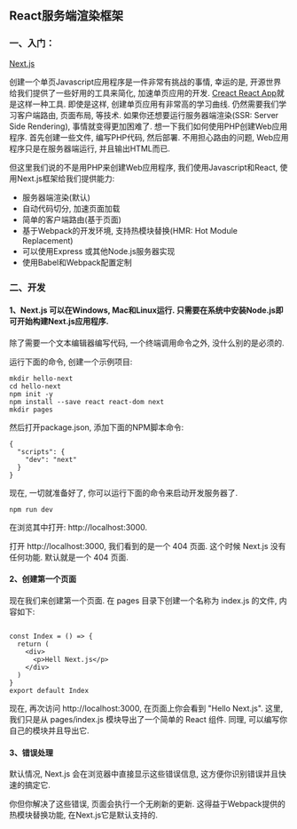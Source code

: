 ## React服务端渲染框架

### 一、入门：

[Next.js](https://github.com/zeit/next.js)

  创建一个单页Javascript应用程序是一件非常有挑战的事情, 幸运的是, 开源世界给我们提供了一些好用的工具来简化, 加速单页应用的开发.
[Creact React App](https://github.com/facebook/create-react-app)就是这样一种工具.
  即使是这样, 创建单页应用有非常高的学习曲线. 仍然需要我们学习客户端路由, 页面布局, 等技术. 如果你还想要运行服务器端渲染(SSR: Server Side Rendering), 事情就变得更加困难了.
想一下我们如何使用PHP创建Web应用程序. 首先创建一些文件, 编写PHP代码, 然后部署. 不用担心路由的问题, Web应用程序只是在服务器端运行, 并且输出HTML而已.

但这里我们说的不是用PHP来创建Web应用程序, 我们使用Javascript和React, 使用Next.js框架给我们提供能力:

* 服务器端渲染(默认)
* 自动代码切分, 加速页面加载
* 简单的客户端路由(基于页面)
* 基于Webpack的开发环境, 支持热模块替换(HMR: Hot Module Replacement)
* 可以使用Express 或其他Node.js服务器实现
* 使用Babel和Webpack配置定制

### 二、开发

#### 1、Next.js 可以在Windows, Mac和Linux运行. 只需要在系统中安装Node.js即可开始构建Next.js应用程序.

除了需要一个文本编辑器编写代码, 一个终端调用命令之外, 没什么别的是必须的.

运行下面的命令, 创建一个示例项目:

```
mkdir hello-next
cd hello-next
npm init -y
npm install --save react react-dom next
mkdir pages

```

然后打开package.json, 添加下面的NPM脚本命令:

```
{
  "scripts": {
    "dev": "next"
  }
}

```

现在, 一切就准备好了, 你可以运行下面的命令来启动开发服务器了.

```
npm run dev

```

在浏览其中打开: http://localhost:3000.

打开 http://localhost:3000, 我们看到的是一个 404 页面. 这个时候 Next.js 没有任何功能. 默认就是一个 404 页面.

#### 2、创建第一个页面

现在我们来创建第一个页面. 在 pages 目录下创建一个名称为 index.js 的文件, 内容如下:

```

const Index = () => {
  return (
    <div>
      <p>Hell Next.js</p>
    </div>
  )
}
export default Index

```

现在, 再次访问 http://localhost:3000, 在页面上你会看到 "Hello Next.js". 这里, 我们只是从 pages/index.js 模块导出了一个简单的 React 组件. 同理, 可以编写你自己的模块并且导出它.

#### 3、错误处理

默认情况, Next.js 会在浏览器中直接显示这些错误信息, 这方便你识别错误并且快速的搞定它.

你但你解决了这些错误, 页面会执行一个无刷新的更新. 这得益于Webpack提供的热模块替换功能, 在Next.js它是默认支持的.


